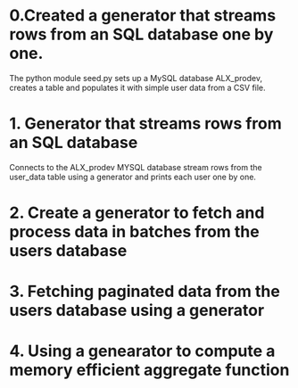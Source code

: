# 0.Created a generator that streams rows from an SQL database one by one.
The python module seed.py sets up a MySQL database ALX_prodev, creates a table and populates it with simple user data from a CSV file.

# 1. Generator that streams rows from an SQL database
Connects to the ALX_prodev MYSQL database
stream rows from the user_data table using a generator and prints each user one by one.

# 2. Create a generator to fetch and process data in batches from the users database

# 3. Fetching paginated data from the users database using a generator

# 4. Using a genearator to compute a memory efficient aggregate function
